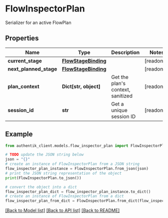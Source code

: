 # FlowInspectorPlan

Serializer for an active FlowPlan

## Properties

Name | Type | Description | Notes
------------ | ------------- | ------------- | -------------
**current_stage** | [**FlowStageBinding**](FlowStageBinding.md) |  | [readonly] 
**next_planned_stage** | [**FlowStageBinding**](FlowStageBinding.md) |  | [readonly] 
**plan_context** | **Dict[str, object]** | Get the plan&#39;s context, sanitized | [readonly] 
**session_id** | **str** | Get a unique session ID | [readonly] 

## Example

```python
from authentik_client.models.flow_inspector_plan import FlowInspectorPlan

# TODO update the JSON string below
json = "{}"
# create an instance of FlowInspectorPlan from a JSON string
flow_inspector_plan_instance = FlowInspectorPlan.from_json(json)
# print the JSON string representation of the object
print(FlowInspectorPlan.to_json())

# convert the object into a dict
flow_inspector_plan_dict = flow_inspector_plan_instance.to_dict()
# create an instance of FlowInspectorPlan from a dict
flow_inspector_plan_from_dict = FlowInspectorPlan.from_dict(flow_inspector_plan_dict)
```
[[Back to Model list]](../README.md#documentation-for-models) [[Back to API list]](../README.md#documentation-for-api-endpoints) [[Back to README]](../README.md)


